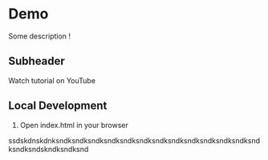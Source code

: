 # Demo

Some description
!

## Subheader

Watch tutorial on YouTube

## Local Development

1. Open index.html in your browser

ssdskdnskdnksndksndksndksndksndksndksndksndksndksndksndksndksndksndksndskndksndksnd
